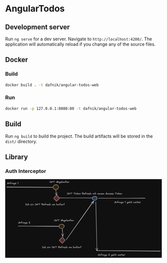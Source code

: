 # AngularTodos

## Development server

Run `ng serve` for a dev server. Navigate to `http://localhost:4200/`. The application will automatically reload if you change any of the source files.

## Docker

### Build

```bash
docker build . -t dafnik/angular-todos-web
```

### Run

```bash
docker run -p 127.0.0.1:8080:80 -t dafnik/angular-todos-web
```

## Build

Run `ng build` to build the project. The build artifacts will be stored in the `dist/` directory.

## Library

### Auth Interceptor

![Auth Interceptor](./.github/auth-interceptor.png)
